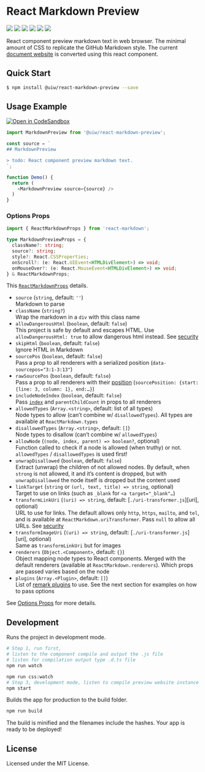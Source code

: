React Markdown Preview
===
<!--dividing-->

[![](https://img.shields.io/github/issues/uiwjs/react-markdown-preview.svg)](https://github.com/uiwjs/react-markdown-preview/issues)
[![](https://img.shields.io/github/forks/uiwjs/react-markdown-preview.svg)](https://github.com/uiwjs/react-markdown-preview/network)
[![](https://img.shields.io/github/stars/uiwjs/react-markdown-preview.svg)](https://github.com/uiwjs/react-markdown-preview/stargazers)
[![](https://img.shields.io/github/release/uiwjs/react-markdown-preview)](https://github.com/uiwjs/react-markdown-preview/releases)
[![](https://img.shields.io/npm/v/@uiw/react-markdown-preview.svg)](https://www.npmjs.com/package/@uiw/react-markdown-preview)
[![](https://img.shields.io/badge/Open%20in-unpkg-blue)](https://uiwjs.github.io/npm-unpkg/#/pkg/@uiw/react-markdown-preview/file/README.md)

React component preview markdown text in web browser. The minimal amount of CSS to replicate the GitHub Markdown style. The current [document website](https://uiwjs.github.io/react-markdown-preview/) is converted using this react component.

## Quick Start

```bash
$ npm install @uiw/react-markdown-preview --save
```

## Usage Example

[![Open in CodeSandbox](https://img.shields.io/badge/Open%20in-CodeSandbox-blue?logo=codesandbox)](https://codesandbox.io/embed/react-markdown-preview-co1mj?fontsize=14&hidenavigation=1&theme=dark)

```js
import MarkdownPreview from '@uiw/react-markdown-preview';

const source = `
## MarkdownPreview

> todo: React component preview markdown text.
`;

function Demo() {
  return (
    <MarkdownPreview source={source} />
  )
}
```

### Options Props

```typescript
import { ReactMarkdownProps } from 'react-markdown';

type MarkdownPreviewProps = {
  className?: string;
  source?: string;
  style?: React.CSSProperties;
  onScroll?: (e: React.UIEvent<HTMLDivElement>) => void;
  onMouseOver?: (e: React.MouseEvent<HTMLDivElement>) => void;
} & ReactMarkdownProps;
```

This [`ReactMarkdownProps`](https://github.com/remarkjs/react-markdown/blob/22bb78747d768181cb9ea8711b5e13c3768921d8/index.d.ts#L32-L84) details.

- `source` (`string`, default: `''`)\
    Markdown to parse
- `className` (`string?`)\
    Wrap the markdown in a `div` with this class name
- `allowDangerousHtml` (`boolean`, default: `false`)\
    This project is safe by default and escapes HTML.
    Use `allowDangerousHtml: true` to allow dangerous html instead.
    See [security](https://github.com/remarkjs/react-markdown/tree/22bb78747d768181cb9ea8711b5e13c3768921d8#security)
- `skipHtml` (`boolean`, default: `false`)\
    Ignore HTML in Markdown
- `sourcePos` (`boolean`, default: `false`)\
    Pass a prop to all renderers with a serialized position
    (`data-sourcepos="3:1-3:13"`)
- `rawSourcePos` (`boolean`, default: `false`)\
    Pass a prop to all renderers with their [position](https://github.com/syntax-tree/unist#position)
    (`sourcePosition: {start: {line: 3, column: 1}, end:…}`)
- `includeNodeIndex` (`boolean`, default: `false`)\
    Pass [`index`](https://github.com/syntax-tree/unist#index) and `parentChildCount` in props to all renderers
- `allowedTypes` (`Array.<string>`, default: list of all types)\
    Node types to allow (can’t combine w/ `disallowedTypes`).
    All types are available at `ReactMarkdown.types`
- `disallowedTypes` (`Array.<string>`, default: `[]`)\
    Node types to disallow (can’t combine w/ `allowedTypes`)
- `allowNode` (`(node, index, parent) => boolean?`, optional)\
    Function called to check if a node is allowed (when truthy) or not.
    `allowedTypes` / `disallowedTypes` is used first!
- `unwrapDisallowed` (`boolean`, default: `false`)\
    Extract (unwrap) the children of not allowed nodes.
    By default, when `strong` is not allowed, it and it’s content is dropped,
    but with `unwrapDisallowed` the node itself is dropped but the content used
- `linkTarget` (`string` or `(url, text, title) => string`, optional)\
    Target to use on links (such as `_blank` for `<a target="_blank"…`)
- `transformLinkUri` (`(uri) => string`, default:
    [`./uri-transformer.js`][uri], optional)\
    URL to use for links.
    The default allows only `http`, `https`, `mailto`, and `tel`, and is
    available at `ReactMarkdown.uriTransformer`.
    Pass `null` to allow all URLs.
    See [security](https://github.com/remarkjs/react-markdown/tree/22bb78747d768181cb9ea8711b5e13c3768921d8#security)
- `transformImageUri` (`(uri) => string`, default:
    [`./uri-transformer.js`][uri], optional)\
    Same as `transformLinkUri` but for images
- `renderers` (`Object.<Component>`, default: `{}`)\
    Object mapping node types to React components.
    Merged with the default renderers (available at `ReactMarkdown.renderers`).
    Which props are passed varies based on the node
- `plugins` (`Array.<Plugin>`, default: `[]`)\
    List of [remark plugins](https://github.com/remarkjs/remark/blob/main/doc/plugins.md#list-of-plugins) to use.
    See the next section for examples on how to pass options

See [Options Props](https://github.com/remarkjs/react-markdown/tree/22bb78747d768181cb9ea8711b5e13c3768921d8#props) for more details.

## Development

Runs the project in development mode.  

```bash
# Step 1, run first,
# listen to the component compile and output the .js file
# listen for compilation output type .d.ts file
npm run watch

npm run css:watch
# Step 3, development mode, listen to compile preview website instance
npm start
```

Builds the app for production to the build folder.

```bash
npm run build
```

The build is minified and the filenames include the hashes.
Your app is ready to be deployed!

## License

Licensed under the MIT License.
